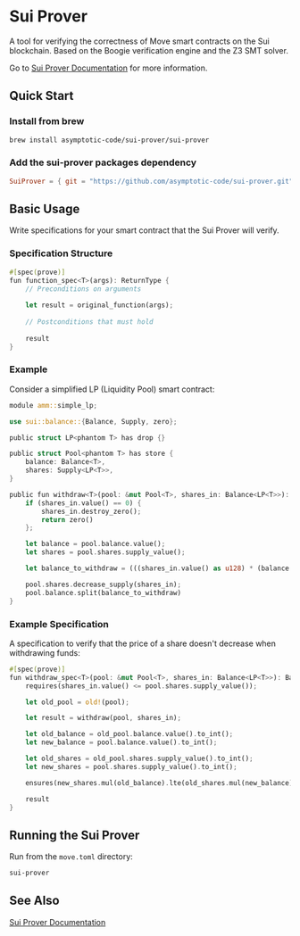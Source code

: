 # Sui Prover

A tool for verifying the correctness of Move smart contracts on the Sui blockchain. Based on the Boogie verification engine and the Z3 SMT solver.

Go to [Sui Prover Documentation](https://info.asymptotic.tech/sui-prover) for more information.

## Quick Start

### Install from brew

```bash
brew install asymptotic-code/sui-prover/sui-prover
```

### Add the sui-prover packages dependency

```toml
SuiProver = { git = "https://github.com/asymptotic-code/sui-prover.git", subdir = "packages/sui-prover", rev = "main", override = true}
```

## Basic Usage

Write specifications for your smart contract that the Sui Prover will verify.

### Specification Structure

```rust
#[spec(prove)]
fun function_spec<T>(args): ReturnType {
    // Preconditions on arguments
    
    let result = original_function(args);
    
    // Postconditions that must hold
    
    result
}
```

### Example

Consider a simplified LP (Liquidity Pool) smart contract:

```rust
module amm::simple_lp;

use sui::balance::{Balance, Supply, zero};

public struct LP<phantom T> has drop {}

public struct Pool<phantom T> has store {
    balance: Balance<T>,
    shares: Supply<LP<T>>,
}

public fun withdraw<T>(pool: &mut Pool<T>, shares_in: Balance<LP<T>>): Balance<T> {
    if (shares_in.value() == 0) {
        shares_in.destroy_zero();
        return zero()
    };

    let balance = pool.balance.value();
    let shares = pool.shares.supply_value();

    let balance_to_withdraw = (((shares_in.value() as u128) * (balance as u128)) / (shares as u128)) as u64;

    pool.shares.decrease_supply(shares_in);
    pool.balance.split(balance_to_withdraw)
}
```

### Example Specification

A specification to verify that the price of a share doesn't decrease when withdrawing funds:

```rust
#[spec(prove)]
fun withdraw_spec<T>(pool: &mut Pool<T>, shares_in: Balance<LP<T>>): Balance<T> {
    requires(shares_in.value() <= pool.shares.supply_value());

    let old_pool = old!(pool);

    let result = withdraw(pool, shares_in);

    let old_balance = old_pool.balance.value().to_int();
    let new_balance = pool.balance.value().to_int();

    let old_shares = old_pool.shares.supply_value().to_int();
    let new_shares = pool.shares.supply_value().to_int();

    ensures(new_shares.mul(old_balance).lte(old_shares.mul(new_balance)));

    result
}
```

## Running the Sui Prover

Run from the `move.toml` directory:

```bash
sui-prover
```

## See Also

[Sui Prover Documentation](https://info.asymptotic.tech/sui-prover)
